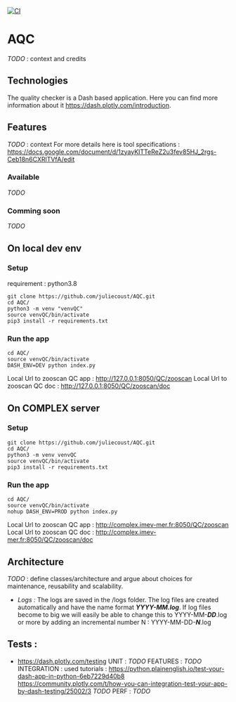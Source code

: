 [![CI](https://github.com/ecotaxa/AQC/actions/workflows/main.yml/badge.svg?branch=main)](https://github.com/ecotaxa/AQC/actions/workflows/main.yml)
# AQC
*TODO* : context and credits
## Technologies
The quality checker is a Dash based application. Here you can find more information about it https://dash.plotly.com/introduction.
## Features
*TODO* : context
For more details here is tool specifications : https://docs.google.com/document/d/1zyayKITTeReZ2u3fev85HJ_2rgs-Ceb18n6CXRlTVfA/edit
### Available
*TODO*
### Comming soon
*TODO*

## On local dev env
### Setup
requirement : python3.8

```shell
git clone https://github.com/juliecoust/AQC.git
cd AQC/
python3 -m venv "venvQC"  
source venvQC/bin/activate
pip3 install -r requirements.txt
```
### Run the app
```shell
cd AQC/
source venvQC/bin/activate
DASH_ENV=DEV python index.py
```
Local Url to zooscan QC app : http://127.0.0.1:8050/QC/zooscan
Local Url to zooscan QC doc : http://127.0.0.1:8050/QC/zooscan/doc

## On COMPLEX server
### Setup
```shell
git clone https://github.com/juliecoust/AQC.git
cd AQC/
python3 -m venv venvQC
source venvQC/bin/activate
pip3 install -r requirements.txt
```

### Run the app
```shell
cd AQC/
source venvQC/bin/activate
nohup DASH_ENV=PROD python index.py
```

Local Url to zooscan QC app : http://complex.imev-mer.fr:8050/QC/zooscan
Local Url to zooscan QC doc : http://complex.imev-mer.fr:8050/QC/zooscan/doc



## Architecture
*TODO* : define classes/architecture and argue about choices for maintenance, reusability and scalability.
-  *Logs :*
    The logs are saved in the /logs folder. The log files are created automatically and have the name format ***YYYY-MM.log***. 
    If log files become to big we will easily be able to change this to YYYY-MM-***DD***.log or more by adding an incremental number N : YYYY-MM-DD-***N***.log
## Tests :
- https://dash.plotly.com/testing
  UNIT : *TODO*
  FEATURES : *TODO*
  INTEGRATION : used tutorials : https://python.plainenglish.io/test-your-dash-app-in-python-6eb7229d40b8 https://community.plotly.com/t/how-you-can-integration-test-your-app-by-dash-testing/25002/3 *TODO*
  PERF  : *TODO*
